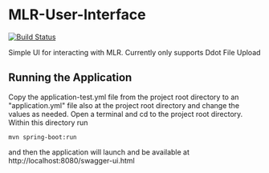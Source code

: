 # MLR-User-Interface
[![Build Status](https://travis-ci.org/USGS-CIDA/MLR-User-Interface.svg?branch=master)](https://travis-ci.org/USGS-CIDA/MLR-User-Interface)


Simple UI for interacting with MLR. Currently only supports Ddot File Upload

## Running the Application
Copy the application-test.yml file from the project root directory to an "application.yml" file also at the project root directory and change the values as needed.
Open a terminal and cd to the project root directory. Within this directory run 
```
mvn spring-boot:run
``` 
and then the application will launch and be available at http://localhost:8080/swagger-ui.html
